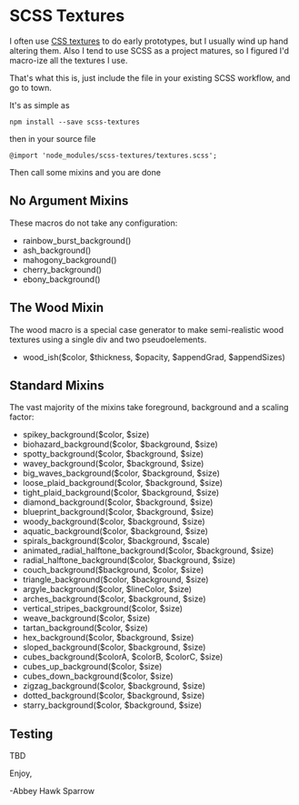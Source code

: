 SCSS Textures
=============

I often use [CSS textures](https://leaverou.github.io/css3patterns/#) to do early prototypes, but I usually wind up hand altering them. Also I tend to use SCSS as a project matures, so I figured I'd macro-ize all the textures I use.

That's what this is, just include the file in your existing SCSS workflow, and go to town.

It's as simple as

    npm install --save scss-textures

then in your source file

    @import 'node_modules/scss-textures/textures.scss';

Then call some mixins and you are done

No Argument Mixins
------------------

These macros do not take any configuration:

- rainbow_burst_background()
- ash_background()
- mahogony_background()
- cherry_background()
- ebony_background()

The Wood Mixin
--------------

The wood macro is a special case generator to make semi-realistic wood textures using a single div and two pseudoelements.

- wood_ish($color, $thickness, $opacity, $appendGrad, $appendSizes)

Standard Mixins
---------------
The vast majority of the mixins take foreground, background and a scaling factor:

- spikey_background($color, $size)
- biohazard_background($color, $background, $size)
- spotty_background($color, $background, $size)
- wavey_background($color, $background, $size)
- big_waves_background($color, $background, $size)
- loose_plaid_background($color, $background, $size)
- tight_plaid_background($color, $background, $size)
- diamond_background($color, $background, $size)
- blueprint_background($color, $background, $size)
- woody_background($color, $background, $size)
- aquatic_background($color, $background, $size)
- spirals_background($color, $background, $scale)
- animated_radial_halftone_background($color, $background, $size)
- radial_halftone_background($color, $background, $size)
- couch_background($background, $color, $size)
- triangle_background($color, $background, $size)
- argyle_background($color, $lineColor, $size)
- arches_background($color, $background, $size)
- vertical_stripes_background($color, $size)
- weave_background($color, $size)
- tartan_background($color, $size)
- hex_background($color, $background, $size)
- sloped_background($color, $background, $size)
- cubes_background($colorA, $colorB, $colorC, $size)
- cubes_up_background($color, $size)
- cubes_down_background($color, $size)
- zigzag_background($color, $background, $size)
- dotted_background($color, $background, $size)
- starry_background($color, $background, $size)


Testing
-------
TBD

Enjoy,

-Abbey Hawk Sparrow

